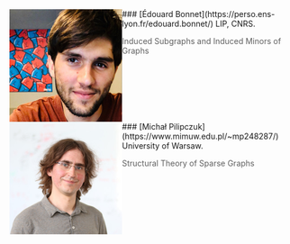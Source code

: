 <img src="/assets/bonnet.jpg" height="200" align="left" class="speaker" />
### [Édouard Bonnet](https://perso.ens-lyon.fr/edouard.bonnet/)
LIP, CNRS.

> Induced Subgraphs and Induced Minors of Graphs

<br style="clear:both"/>
<img src="/assets/pilipczuk.jpg" height="200" align="left" class="speaker"/>
### [Michał Pilipczuk](https://www.mimuw.edu.pl/~mp248287/)
University of Warsaw.

> Structural Theory of Sparse Graphs
<br style="clear:both"/>
